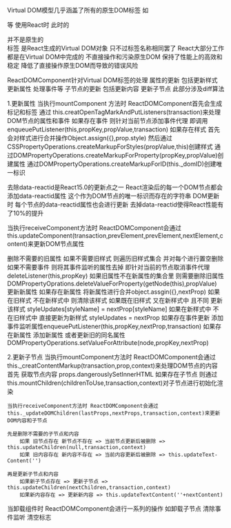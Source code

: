 Virtual DOM模型几乎涵盖了所有的原生DOM标签 如 <div> <p> <span>等 使用React时 此时的<div>并不是原生的<div>标签 是React生成的Virtual DOM对象 只不过标签名称相同罢了 React大部分工作都是在Virtual DOM中完成的 不直接操作和污染原生DOM 保持了性能上的高效和稳定 降低了直接操作原生DOM而导致的错误风险

ReactDOMComponent针对Virtual DOM标签的处理
    属性的更新 包括更新样式 更新属性 处理事件等
    子节点的更新 包括更新内容 更新子节点 此部分涉及diff算法

1.更新属性
    当执行mountComponent 方法时 ReactDOMComponent首先会生成标记和标签 通过 this.creatOpenTagMarkAndPutListeners(transaction)来处理DOM节点的属性和事件
    如果存在事件 则针对当前节点添加事件代理 即调用enqueuePutListener(this,propKey,propValue,transaction)
    如果存在样式 首先会对样式进行合并操作Object.assign({},prop.style) 然后通过CSSPropertyOperations.createMarkupForStyles(propValue,this)创建样式
    通过DOMPropertyOperations.createMarkupForProperty(propKey,propValue)创建属性
    通过DOMPropertyOperations.createMarkupForID(this._domID)创建唯一标识

去除data-reactid是React15.0的更新点之一 
React渲染后的每一个DOM节点都会添加data-reactid属性 这个作为DOM节点的唯一标识而存在的字符串 DOM更新时 每个节点的data-reactid属性也会进行更新 去掉data-reactid使得React性能有了10%的提升

当执行receiveComponent方法时 ReactDOMComponent会通过this.updateComponent(transaction,prevElement,prevElement,nextElement,content)来更新DOM节点属性

删除不需要的旧属性 
    如果不需要旧样式 则遍历旧样式集合 并对每个进行置空删除 
    如果不需要事件 则将其事件监听的属性去掉 即针对当前的节点取消事件代理deleteListener(this,propKey)
    如果旧属性不在新属性的集合里 则需要删除旧属性DOMPropertyOprations.deleteValueForProperty(getNode(this),propValue)
更新新属性
    如果存在新属性 将新属性进行合并object.assgin({},nextProp)
    如果在旧样式 不在新样式中 则清除该样式 
    如果既在旧样式 又在新样式中 且不同 更新该样式 styleUpdates[styleName] = nextProp[styleName]
    如果在新样式中 不在旧样式中 直接更新为新样式 styleUpdates = nextProp
    如果存在事件更新 添加事件监听属性enqueuePutListener(this,propKey,nextProp,transaction)
    如果存在新属性 添加新属性 或者更新旧的同名属性DOMPropertyOperations.setValueForAttribute(node,propKey,nextProp)

2.更新子节点
    当执行mountComponent方法时 ReactDOMComponent会通过this._creatContentMarkup(transaction,prop,context)来处理DOM节点的内容
    首先 获取节点内容 props.dangerouslySetInnerHTML 如果存在子节点 则通过this.mountChildren(childrenToUse,transaction,context)对子节点进行初始化渲染
    
    当执行receiveComponent方法时 ReactDOMComponent会通过this._updateDOMChildren(lastProps,nextProps,transaction,context)来更新DOM内容和子节点

    先是删除不需要的子节点和内容
        如果 旧节点存在 新节点不存在 => 当前节点更新后被删除 => this.updateChildren(null,transaction,context)
        如果 旧内容存在 新内容不存在 => 当前内容更新后被删除 => this.updateText-Content('')
    
    再是更新子节点和内容 
        如果新子节点存在 => 更新子节点 => this.updateChildren(nextChildren,transaction,context)
        如果新内容存在 => 更新新内容 => this.updateTextContent(''+nextContent)

当卸载组件时 ReactDOMComponent会进行一系列的操作 如卸载子节点 清除事件监听 清空标志